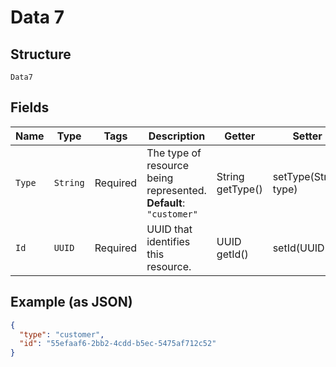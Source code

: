 
# Data 7

## Structure

`Data7`

## Fields

| Name | Type | Tags | Description | Getter | Setter |
|  --- | --- | --- | --- | --- | --- |
| `Type` | `String` | Required | The type of resource being represented.<br>**Default**: `"customer"` | String getType() | setType(String type) |
| `Id` | `UUID` | Required | UUID that identifies this resource. | UUID getId() | setId(UUID id) |

## Example (as JSON)

```json
{
  "type": "customer",
  "id": "55efaaf6-2bb2-4cdd-b5ec-5475af712c52"
}
```

